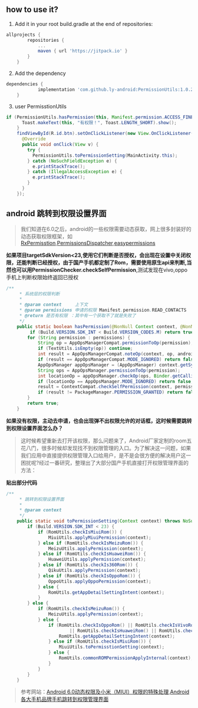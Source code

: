 ## how to use it?
1. Add it in your root build.gradle at the end of repositories:
```gradle
allprojects {
		repositories {
			...
			maven { url 'https://jitpack.io' }
		}
	}
```
2. Add the dependency

```gradle
dependencies {
	        implementation 'com.github.ly-android:PermissionUtils:1.0.2'
	}
```
3. user PermisstionUtils

```java
if (PermissionUtils.hasPermission(this, Manifest.permission.ACCESS_FINE_LOCATION)) {
      Toast.makeText(this, "有权限！", Toast.LENGTH_SHORT).show();
    }
    findViewById(R.id.btn).setOnClickListener(new View.OnClickListener() {
      @Override
      public void onClick(View v) {
        try {
          PermissionUtils.toPermissionSetting(MainActivity.this);
        } catch (NoSuchFieldException e) {
          e.printStackTrace();
        } catch (IllegalAccessException e) {
          e.printStackTrace();
        }
      }
    });
```
## android 跳转到权限设置界面
>我们知道在6.0之后，android的一些权限需要动态获取，网上很多封装好的动态获取权限框架，如[RxPermisstion](https://github.com/tbruyelle/RxPermissions),[PermissionsDispatcher](https://github.com/permissions-dispatcher/PermissionsDispatcher),[easypermissions](https://github.com/googlesamples/easypermissions) 

**如果项目targetSdkVersion<23,使用它们判断是否授权，会出现在设置中关闭权限，还能判断已经授权，由于国产手机都定制了Rom，需要使用原生api来判断,当然也可以用PermissionChecker.checkSelfPermission**,测试发现在vivo,oppo手机上判断权限始终返回已授权
```java
/**
     * 系统层的权限判断
     *
     * @param context     上下文
     * @param permissions 申请的权限 Manifest.permission.READ_CONTACTS
     * @return 是否有权限 ：其中有一个获取不了就是失败了
     */
    public static boolean hasPermission(@NonNull Context context, @NonNull List<String> permissions) {
         if (Build.VERSION.SDK_INT < Build.VERSION_CODES.M) return true;
        for (String permission : permissions) {
            String op = AppOpsManagerCompat.permissionToOp(permission);
            if (TextUtils.isEmpty(op)) continue;
            int result = AppOpsManagerCompat.noteOp(context, op, android.os.Process.myUid(), context.getPackageName());
            if (result == AppOpsManagerCompat.MODE_IGNORED) return false;
            AppOpsManager appOpsManager = (AppOpsManager) context.getSystemService(Context.APP_OPS_SERVICE);
            String ops = AppOpsManager.permissionToOp(permission);
            int locationOp = appOpsManager.checkOp(ops, Binder.getCallingUid(), context.getPackageName());
            if (locationOp == AppOpsManager.MODE_IGNORED) return false;
            result = ContextCompat.checkSelfPermission(context, permission);
            if (result != PackageManager.PERMISSION_GRANTED) return false;
        }
        return true;
    }
```
**如果没有权限，主动去申请，也会出现弹不出权限允许的对话框，这时候需要跳转到权限设置界面怎么办？**
>这时候希望重新去打开该权限，那么问题来了，Android厂家定制的room五花八门，很多时候却发现找不到权限管理的入口。为了解决这一问题，如果我们应用中直接提供权限管理入口给用户，是不是会很方便的解决用户这一困扰呢?经过一番研究，整理出了大部分国产手机直接打开权限管理界面的方法：

**贴出部分代码**
```java
/**
     * 跳转到权限设置界面
     *
     * @param context
     */
    public static void toPermissionSetting(Context context) throws NoSuchFieldException, IllegalAccessException {
        if (Build.VERSION.SDK_INT < 23) {
            if (RomUtils.checkIsMiuiRom()) {
                MiuiUtils.applyMiuiPermission(context);
            } else if (RomUtils.checkIsMeizuRom()) {
                MeizuUtils.applyPermission(context);
            } else if (RomUtils.checkIsHuaweiRom()) {
                HuaweiUtils.applyPermission(context);
            } else if (RomUtils.checkIs360Rom()) {
                QikuUtils.applyPermission(context);
            } else if (RomUtils.checkIsOppoRom()) {
                OppoUtils.applyOppoPermission(context);
            } else {
                RomUtils.getAppDetailSettingIntent(context);
            }
        } else {
            if (RomUtils.checkIsMeizuRom()) {
                MeizuUtils.applyPermission(context);
            } else {
                if (RomUtils.checkIsOppoRom() || RomUtils.checkIsVivoRom()
                        || RomUtils.checkIsHuaweiRom() || RomUtils.checkIsSamsunRom()) {
                    RomUtils.getAppDetailSettingIntent(context);
                } else if (RomUtils.checkIsMiuiRom()) {
                    MiuiUtils.toPermisstionSetting(context);
                } else {
                    RomUtils.commonROMPermissionApplyInternal(context);
                }
            }
        }
    }
```
> 参考网站：[Android 6.0动态权限及小米（MIUI）权限的特殊处理](https://blog.csdn.net/lupengfei1009/article/details/78140047),[Android各大手机品牌手机跳转到权限管理界面](https://www.jianshu.com/p/b5c494dba0bc)
